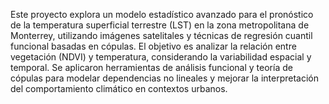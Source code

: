 Este proyecto explora un modelo estadístico avanzado para el pronóstico de la temperatura superficial terrestre (LST) en la zona metropolitana de Monterrey, utilizando imágenes satelitales y técnicas de regresión cuantil funcional basadas en cópulas. El objetivo es analizar la relación entre vegetación (NDVI) y temperatura, considerando la variabilidad espacial y temporal. Se aplicaron herramientas de análisis funcional y teoría de cópulas para modelar dependencias no lineales y mejorar la interpretación del comportamiento climático en contextos urbanos.
